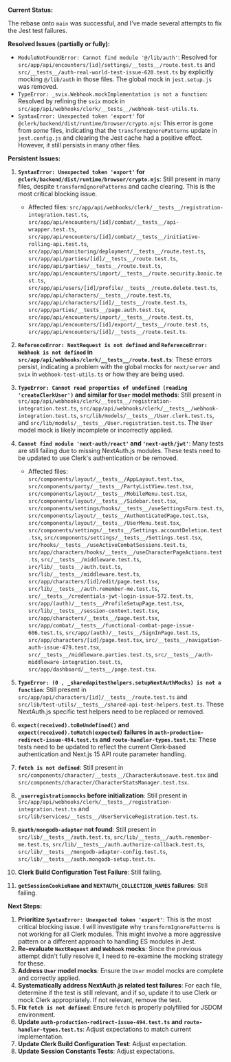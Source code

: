 **Current Status:**

The rebase onto `main` was successful, and I've made several attempts to fix the Jest test failures.

**Resolved Issues (partially or fully):**
* `ModuleNotFoundError: Cannot find module '@/lib/auth'`: Resolved for `src/app/api/encounters/[id]/settings/__tests__/route.test.ts` and `src/__tests__/auth-real-world-test-issue-620.test.ts` by explicitly mocking `@/lib/auth` in those files. The global mock in `jest.setup.js` was removed.
* `TypeError: _svix.Webhook.mockImplementation is not a function`: Resolved by refining the `svix` mock in `src/app/api/webhooks/clerk/__tests__/webhook-test-utils.ts`.
* `SyntaxError: Unexpected token 'export'` for `@clerk/backend/dist/runtime/browser/crypto.mjs`: This error is gone from *some* files, indicating that the `transformIgnorePatterns` update in `jest.config.js` and clearing the Jest cache had a positive effect. However, it still persists in many other files.

**Persistent Issues:**

1. **`SyntaxError: Unexpected token 'export'` for `@clerk/backend/dist/runtime/browser/crypto.mjs`**: Still present in many files, despite `transformIgnorePatterns` and cache clearing. This is the most critical blocking issue.
    * Affected files: `src/app/api/webhooks/clerk/__tests__/registration-integration.test.ts`, `src/app/api/encounters/[id]/combat/__tests__/api-wrapper.test.ts`, `src/app/api/encounters/[id]/combat/__tests__/initiative-rolling-api.test.ts`, `src/app/api/monitoring/deployment/__tests__/route.test.ts`, `src/app/api/parties/[id]/__tests__/route.test.ts`, `src/app/api/parties/__tests__/route.test.ts`, `src/app/api/encounters/import/__tests__/route.security.basic.test.ts`, `src/app/api/users/[id]/profile/__tests__/route.delete.test.ts`, `src/app/api/characters/__tests__/route.test.ts`, `src/app/api/characters/[id]/__tests__/route.test.ts`, `src/app/parties/__tests__/page.auth.test.tsx`, `src/app/api/encounters/import/__tests__/route.test.ts`, `src/app/api/encounters/[id]/export/__tests__/route.test.ts`, `src/app/api/encounters/[id]/__tests__/route.test.ts`.

2. **`ReferenceError: NextRequest is not defined` and `ReferenceError: Webhook is not defined` in `src/app/api/webhooks/clerk/__tests__/route.test.ts`**: These errors persist, indicating a problem with the global mocks for `next/server` and `svix` in `webhook-test-utils.ts` or how they are being used.

3. **`TypeError: Cannot read properties of undefined (reading 'createClerkUser')` and similar for `User` model methods**: Still present in `src/app/api/webhooks/clerk/__tests__/registration-integration.test.ts`, `src/app/api/webhooks/clerk/__tests__/webhook-integration.test.ts`, `src/lib/models/__tests__/User.clerk.test.ts`, and `src/lib/models/__tests__/User.registration.test.ts`. The `User` model mock is likely incomplete or incorrectly applied.

4. **`Cannot find module 'next-auth/react'` and `'next-auth/jwt'`**: Many tests are still failing due to missing NextAuth.js modules. These tests need to be updated to use Clerk's authentication or be removed.
    * Affected files: `src/components/layout/__tests__/AppLayout.test.tsx`, `src/components/party/__tests__/PartyListView.test.tsx`, `src/components/layout/__tests__/MobileMenu.test.tsx`, `src/components/layout/__tests__/Sidebar.test.tsx`, `src/components/settings/hooks/__tests__/useSettingsForm.test.ts`, `src/components/layout/__tests__/AuthenticatedPage.test.tsx`, `src/components/layout/__tests__/UserMenu.test.tsx`, `src/components/settings/__tests__/Settings.accountDeletion.test.tsx`, `src/components/settings/__tests__/Settings.test.tsx`, `src/hooks/__tests__/useActiveCombatSessions.test.ts`, `src/app/characters/hooks/__tests__/useCharacterPageActions.test.ts`, `src/__tests__/middleware.test.ts`, `src/lib/__tests__/auth.test.ts`, `src/lib/__tests__/middleware.test.ts`, `src/app/characters/[id]/edit/page.test.tsx`, `src/lib/__tests__/auth.remember-me.test.ts`, `src/__tests__/credentials-jwt-login-issue-572.test.ts`, `src/app/(auth)/__tests__/ProfileSetupPage.test.tsx`, `src/lib/__tests__/session-context.test.tsx`, `src/app/characters/__tests__/page.test.tsx`, `src/app/combat/__tests__/functional-combat-page-issue-606.test.ts`, `src/app/(auth)/__tests__/SignInPage.test.ts`, `src/app/characters/[id]/page.test.tsx`, `src/__tests__/navigation-auth-issue-479.test.tsx`, `src/__tests__/middleware.parties.test.ts`, `src/__tests__/auth-middleware-integration.test.ts`, `src/app/dashboard/__tests__/page.test.tsx`.

5. **`TypeError: (0 , _sharedapitesthelpers.setupNextAuthMocks) is not a function`**: Still present in `src/app/api/characters/[id]/__tests__/route.test.ts` and `src/lib/test-utils/__tests__/shared-api-test-helpers.test.ts`. These NextAuth.js specific test helpers need to be replaced or removed.

6. **`expect(received).toBeUndefined()` and `expect(received).toMatch(expected)` failures in `auth-production-redirect-issue-494.test.ts` and `route-handler-types.test.ts`**: These tests need to be updated to reflect the current Clerk-based authentication and Next.js 15 API route parameter handling.

7. **`fetch is not defined`**: Still present in `src/components/character/__tests__/CharacterAutosave.test.tsx` and `src/components/character/CharacterStatsManager.test.tsx`.

8. **`_userregistrationmocks` before initialization**: Still present in `src/app/api/webhooks/clerk/__tests__/registration-integration.test.ts` and `src/lib/services/__tests__/UserServiceRegistration.test.ts`.

9. **`@auth/mongodb-adapter` not found**: Still present in `src/lib/__tests__/auth.test.ts`, `src/lib/__tests__/auth.remember-me.test.ts`, `src/lib/__tests__/auth.authorize-callback.test.ts`, `src/lib/__tests__/mongodb-adapter-config.test.ts`, `src/lib/__tests__/auth.mongodb-setup.test.ts`.

10. **Clerk Build Configuration Test Failure**: Still failing.

11. **`getSessionCookieName` and `NEXTAUTH_COLLECTION_NAMES` failures**: Still failing.

**Next Steps:**

1. **Prioritize `SyntaxError: Unexpected token 'export'`**: This is the most critical blocking issue. I will investigate why `transformIgnorePatterns` is not working for all Clerk modules. This might involve a more aggressive pattern or a different approach to handling ES modules in Jest.
2. **Re-evaluate `NextRequest` and `Webhook` mocks**: Since the previous attempt didn't fully resolve it, I need to re-examine the mocking strategy for these.
3. **Address `User` model mocks**: Ensure the `User` model mocks are complete and correctly applied.
4. **Systematically address NextAuth.js related test failures**: For each file, determine if the test is still relevant, and if so, update it to use Clerk or mock Clerk appropriately. If not relevant, remove the test.
5. **Fix `fetch is not defined`**: Ensure `fetch` is properly polyfilled for JSDOM environment.
6. **Update `auth-production-redirect-issue-494.test.ts` and `route-handler-types.test.ts`**: Adjust expectations to match current implementation.
7. **Update Clerk Build Configuration Test**: Adjust expectation.
8. **Update Session Constants Tests**: Adjust expectations.
